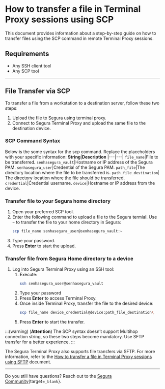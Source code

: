 # How to transfer a file in Terminal Proxy sessions using SCP

This document provides information about a step-by-step guide on how to transfer files using the SCP command in remote Terminal Proxy sessions.

## Requirements

* Any SSH client tool
* Any SCP tool

---
## File Transfer via SCP
To transfer a file from a workstation to a destination server, follow these two steps:

1. Upload the file to Segura using terminal proxy.
2. Connect to Segura Terminal Proxy and upload the same file to the destination device.

### SCP Command Syntax

Below is the some syntax for the scp command. Replace the placeholders with your specific information:
**String**|**Description**
|---|---|
`file_name`|File to be transferred.
`senhasegura_vault`|Hostname or IP address of the Segura PAM.
`senhasegura_user`|Credential of the Segura PAM.
`path_file`|The directory location where the file to be transferred is.
`path_file_destination`| The directory location where the file should be transferred.
`credential`|Credential username.
`device`|Hostname or IP address from the device.

### Transfer file to your Segura home directory
1. Open your preferred SCP tool.
2. Enter the following command to upload a file to the Segura termial. Use `~` to transfer the file to your home directory in Segura:
    ```bash
    scp file_name senhasegura_user@senhasegura_vault:~
    ```
3. Type your password.
4. Press **Enter** to start the upload.

### Transfer file from Segura Home directory to a device
1. Log into Segura Terminal Proxy using an SSH tool:
    1. Execute:
        ```bash
        ssh senhasegura_user@senhasegura_vault
        ```
    3. Type your password
    4. Press **Enter** to access Terminal Proxy.
    5. Once inside Terminal Proxy, transfer the file to the desired device:
        ```bash
        scp file_name device_credential@device:path_file_destination\
        ```
    5. Press **Enter** to start the transfer.

:::(warning) (**Attention**)
The SCP syntax doesn’t support Multihop connection string, so these two steps become mandatory. Use SFTP transfer for a better experience.
:::

The Segura Terminal Proxy also supports file transfers via SFTP. For more information, refer to the [How to transfer a file in Terminal Proxy sessions using SFTP](/v4/docs/pam-session-how-to-transfer-a-file-in-terminal-proxy-sessions-using-sftp) document.

---
Do you still have questions? Reach out to the [Segura Community](https://community.Segura.io/){target=`_blank`}.